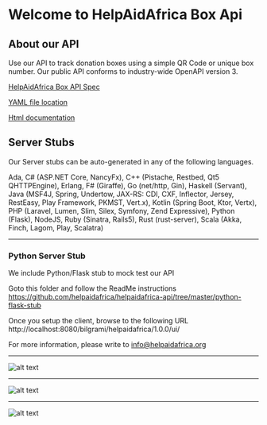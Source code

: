 # Welcome to HelpAidAfrica Box Api

## About our API
Use our API to track donation boxes using a simple QR Code or unique box number. Our public API conforms to industry-wide OpenAPI version 3.


[HelpAidAfrica Box API Spec](https://app.swaggerhub.com/apis/bilgrami/helpaidafrica/1.0.0)

[YAML file location](https://github.com/helpaidafrica/helpaidafrica-api/blob/master/swagger.yaml)

[Html documentation](
https://app.swaggerhub.com/apis-docs/bilgrami/helpaidafrica/1.0.0)

## Server Stubs
Our Server stubs can be auto-generated in any of the following languages.

Ada, C# (ASP.NET Core, NancyFx), C++ (Pistache, Restbed, Qt5 QHTTPEngine), Erlang, F# (Giraffe), Go (net/http, Gin), Haskell (Servant), Java (MSF4J, Spring, Undertow, JAX-RS: CDI, CXF, Inflector, Jersey, RestEasy, Play Framework, PKMST, Vert.x), Kotlin (Spring Boot, Ktor, Vertx), PHP (Laravel, Lumen, Slim, Silex, Symfony, Zend Expressive), Python (Flask), NodeJS, Ruby (Sinatra, Rails5), Rust (rust-server), Scala (Akka, Finch, Lagom, Play, Scalatra)

---

### Python Server Stub
We include Python/Flask stub to mock test our API

Goto this folder and follow the ReadMe instructions
    https://github.com/helpaidafrica/helpaidafrica-api/tree/master/python-flask-stub

Once you setup the client, browse to the following URL
http://localhost:8080/bilgrami/helpaidafrica/1.0.0/ui/

For more information, please write to info@helpaidafrica.org

---

![alt text](https://github.com/helpaidafrica/helpaidafrica-api/blob/master/public/assets/img/5%20Reasons%20for%20HAA%20box%20Api-small.png?raw=true "5 Reasons for help aid Africa Box API")

---
![alt text](https://github.com/helpaidafrica/helpaidafrica-api/blob/master/public/assets/img/HAA-DataModel-1.png?raw=true "HAA-DataModel-1")

---
![alt text](https://github.com/helpaidafrica/helpaidafrica-api/blob/master/public/assets/img/HAA-DataModel-2.png?raw=true "HAA-DataModel-2")

